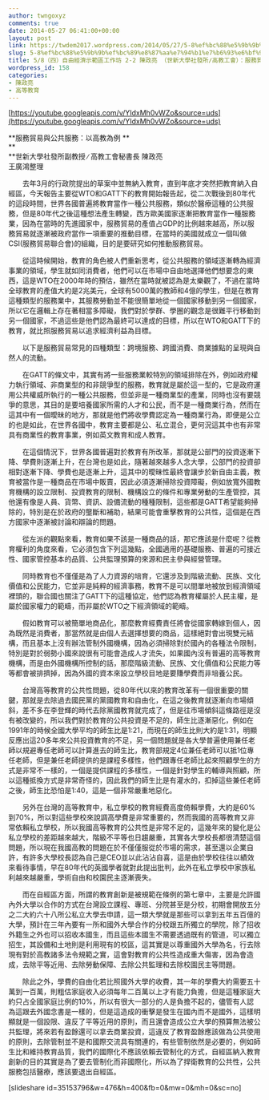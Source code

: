 ```yaml
---
author: twngoxyz
comments: true
date: 2014-05-27 06:41:00+00:00
layout: post
link: https://twdem2017.wordpress.com/2014/05/27/5-8%ef%bc%88%e5%9b%9b%ef%bc%89%e8%87%aa%e7%94%b1%e7%b6%93%e6%bf%9f%e7%a4%ba%e7%af%84%e5%8d%80%e5%b7%a5%e4%bd%9c%e5%9d%8a-2-2-%e9%99%b3%e6%94%bf%e4%ba%ae-%ef%bc%88%e4%b8%96%e6%96%b0%e5%a4%a7%e5%ad%b8/
slug: 5-8%ef%bc%88%e5%9b%9b%ef%bc%89%e8%87%aa%e7%94%b1%e7%b6%93%e6%bf%9f%e7%a4%ba%e7%af%84%e5%8d%80%e5%b7%a5%e4%bd%9c%e5%9d%8a-2-2-%e9%99%b3%e6%94%bf%e4%ba%ae-%ef%bc%88%e4%b8%96%e6%96%b0%e5%a4%a7%e5%ad%b8
title: 5/8（四）自由經濟示範區工作坊 2-2 陳政亮 （世新大學社發所∕高教工會）：服務貿易與公共服務：以高教為例
wordpress_id: 158
categories:
- 陳政亮
- 高等教育
---
```


[https://youtube.googleapis.com/v/YIdxMh0vWZo&source=uds](https://youtube.googleapis.com/v/YIdxMh0vWZo&source=uds)

**服務貿易與公共服務：以高教為例 **  
**  
**世新大學社發所副教授 ∕ 高教工會秘書長 陳政亮  
王廣鴻整理  
  
　　去年3月的行政院提出的草案中並無納入教育，直到年底才突然把教育納入自經區，今天報告主要從WTO和GATT下的教育開始報告起，從二次戰後到80年代的這段時間，世界各國普遍將教育當作一種公共服務，類似於醫療這種的公共服務，但是80年代之後這種想法產生轉變，西方歐美國家逐漸把教育當作一種服務業，因為在當時的先進國家中，服務貿易的產值占GDP的比例越來越高，所以服務貿易就逐漸被政府當作一項重要的推動目標，在當時的美國就成立一個叫做CSI(服務貿易聯合會)的組織，目的是要研究如何推動服務貿易。  
  
　　從這時候開始，教育的角色被人們重新思考，從公共服務的領域逐漸轉為經濟事業的領域，學生就如同消費者，他們可以在市場中自由地選擇他們想要念的東西，這是WTO在2000年時的預估，雖然在當時就被認為是太樂觀了，不過在當時全球教育的產值大約是2兆美元，全球有5000萬的教師和4億的學生，但是在教育這種類型的服務業中，其服務勞動並不能很簡單地從一個國家移動到另一個國家，所以它在邏輯上存在著相當多障礙，我們對於學群、學圈的觀念是很難平行移動到另一個國家，不過這些是他們認為最終可以達成的目標，所以在WTO和GATT下的教育，就比照服務貿易以追求經濟利益為目標。  
  
　　以下是服務貿易常見的四種類型：跨境服務、跨國消費、商業據點的呈現與自然人的流動。  
  
　　在GATT的條文中，其實有將一些服務業較特別的領域排除在外，例如政府權力執行領域、非商業型的和非競爭型的服務，教育就是屬於這一型的，它是政府運用公共權威所執行的一種公共服務，但並非是一種商業型的產業，同時也沒有要競爭的意思，其目的是要培養國家所需的人才和公民，而不是一種商業行為，然而在這其中有一個曖昧的地方，那就是他們將收學費認定為一種商業行為，即便是公立的也是如此，在世界各國中，教育主要都是公、私立混合，更何況這其中也有非常具有商業性的教育事業，例如英文教育和成人教育。  
  
　　在這個情況下，世界各國普遍對於教育有所改革，那就是公部門的投資逐漸下降、學費則逐漸上升，在台灣也是如此，隨著越來越多人念大學，公部門的投資卻相對逐漸下降、學費也是逐漸上升，這其中的曖昧性最終會讓步於新自由主義，教育被當作是一種商品在市場中販賣，因此必須逐漸掃除投資障礙，例如放寬外國教育機構的設立限制、投資教育的限制、機構設立的條件和專業勞動的生產管控，其他還有像是人員、貨幣、資訊、設備流動的種種限制，這些都是GATT希望能夠掃除的，特別是在於政府的壟斷和補助，結果可能會重擊教育的公共性，這個是在西方國家中逐漸被討論和辯論的問題。  
  
　　從左派的觀點來看，教育如果不該是一種商品的話，那它應該是什麼呢？從教育權利的角度來看，它必須包含下列這幾點，全國適用的基礎服務、普遍的可接近性、國家管控基本的品質、公共監理預算的來源和民主參與經營管理。  
  
　　同時教育也不僅僅是為了人力資源的培育，它還涉及到階級流動、民族、文化價值和公民能力，它並非是純粹的經濟事務，教育不是可以間單地被放到經濟領域裡頭的，聯合國也關注了GATT下的這種協定，他們認為教育權屬於人民主權，是屬於國家權力的範疇，而非屬於WTO之下經濟領域的範疇。  
  
　　假如教育可以被簡單地商品化，那麼教育經費責任將會從國家轉嫁到個人，因為既然是消費者，那當然就是由個人去選擇想要的商品，這樣絕對會出現雙元結構，而且基本上沒有辦法管制外國機構，因為必須掃除對於國內的各種法令限制，特別是對於弱勢小國來說很有可能會造成人才流失，如果國內沒有普遍的高等教育機構，而是由外國機構所控制的話，那麼階級流動、民族、文化價值和公民能力等等都會被排擠掉，因為外國的資本來設立學校目地是要賺學費而非培養公民。  
  
　　台灣高等教育的公共性問題，從80年代以來的教育改革有一個很重要的關鍵，那就是去除過去國民黨的黨國教育和自由化，在這之後教育就逐漸向市場傾斜，差不多在李登輝的時代去除黨國教育就完成了，但是往市場傾斜這條路徑是沒有被改變的，所以我們對於教育的公共投資是不足的，師生比逐漸惡化，例如在1991年的時候全國大學平均的師生比是1:21，而現在的師生比則大約是1:31，明顯反應出這20多年來公共投資教育的不足，另一個問題就是各大學普遍使用兼任老師以規避專任老師可以計算進去的師生比，教育部規定4位兼任老師可以抵1位專任老師，但是兼任老師提供的是課程多樣性，他們跟專任老師比起來照顧學生的方式是非常不一樣的，一個是提供課程的多樣性，一個是針對學生的輔導與照顧，所以這種抵換方式是非常奇怪的，因此我們的師生比是有灌水的，扣掉這些兼任老師之後，師生比恐怕是1:40，這是一個非常嚴重地惡化。  
  
　　另外在台灣的高等教育中，私立學校的教育經費高度倚賴學費，大約是60%到70%，所以對這些學校來說調高學費是非常重要的，然而我國的高等教育又非常依賴私立學校，所以我國高等教育的公共性是非常不足的，這幾年來的變化是公私立學校的差距越來越大，階級不平等也日趨嚴重，其實各大學校長都很清楚這個問題，所以現在我國高教的問題在於不僅僅服從於市場的需求，甚至還以企業自許，有許多大學校長認為自己是CEO並以此沾沾自喜，這是由於學校往往以績效來看待事情，早在80年代的英國學者就對此提出批判，此外在私立學校中家族私利越來越嚴重，學術自由和校園民主逐漸喪失。  
  
　　而在自經區方面，所謂的教育創新是被規範在條例的第七章中，主要是允許國內外大學以合作的方式在台灣設立課程、專班、分院甚至是分校，初期會開放五分之二大約六十八所公私立大學去申請，這一類大學就是那些可以拿到五年五百億的大學，預計在三年內要有一所和國外大學合作的分校跟五所獨立的學院，除了招收外籍生之外也可以招收本國生，而且這些本國生不需要透過既有的管道，可以獨立招生，其設備和土地則是利用現有的校區，這其實是以尊重國外大學為名，行去除現有對於高教諸多法令規範之實，這會對教育的公共性造成重大傷害，因為會造成，去除平等近用、去除勞動保障、去除公共監理和去除校園民主等問題。  
  
　　除此之外，學費的自由化若比照國外大學的收費，其一年的學費大約需要五十萬到一百萬，則粗估家庭收入必須每年二百萬以上才有能力負擔，但是這種家庭大約只占全國家庭比例的10%，所以有很大一部分的人是負擔不起的，儘管有人認為這跟去外國念書是一樣的，但是這造成的衝擊是發生在國內而不是國外，這樣明顯就是一個設限、違反了平等近用的原則，而且還會造成公立大學的預算無法被公共監理，將來若有盈餘還可以拿去商業投資，這違反了教育盈餘應該做為公共使用的原則，去除管制並不是和國際交流具有關連的，有些管制依然是必要的，例如師生比和維持教育品質，我們的國際化不應該依賴去管制化的方式，自經區納入教育創新的目的其實是為了要去管制化而非國際化，所以為了捍衛教育的公共性，公共服務包括醫療，應該要退出自經區。  
  
[slideshare id=35153796&w=476&h=400&fb=0&mw=0&mh=0&sc=no]
